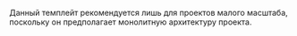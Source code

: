 Данный темплейт рекомендуется лишь для проектов малого масштаба, поскольку он предполагает монолитную архитектуру проекта.